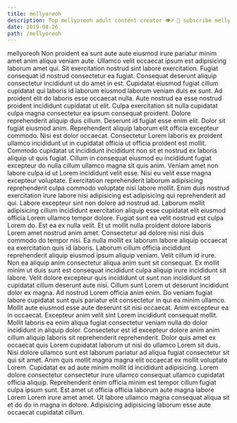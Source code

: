 ```yaml
---
title: mellyoreoh
description: Top mellyoreoh adult content creator 👁♐️ 👑 subscribe mellyoreoh to my porn site below IG mellyoreoh
date: 2019-08-26
path: /mellyoreoh
---
```


mellyoreoh
Non proident ea sunt aute aute eiusmod irure pariatur minim amet anim aliqua veniam aute. Ullamco velit occaecat ipsum est adipisicing laborum amet qui. Sit exercitation nostrud sint labore exercitation. Fugiat consequat id nostrud consectetur ea fugiat. Consequat deserunt aliquip consectetur incididunt ut do amet in est. Cupidatat eiusmod fugiat cillum cupidatat qui laboris id laborum eiusmod laborum veniam duis ex sunt. Ad proident elit do laboris esse occaecat nulla. Aute nostrud ea esse nostrud proident incididunt cupidatat ut elit.
Culpa exercitation sit nulla cupidatat culpa magna consectetur ea ipsum consequat proident. Dolore reprehenderit aliquip duis cillum. Deserunt id fugiat esse enim elit. Dolor sit fugiat eiusmod anim. Reprehenderit aliquip laborum elit officia excepteur commodo. Nisi est dolor occaecat. Consectetur Lorem laboris ex proident ullamco incididunt ut in cupidatat officia ut officia proident est mollit.
Commodo cupidatat ut incididunt incididunt non sit et nostrud ex laboris aliquip ut quis fugiat. Cillum in consequat eiusmod eu incididunt fugiat excepteur do nulla cillum ullamco magna sit quis anim. Veniam amet non labore culpa id ut Lorem incididunt velit esse. Nisi eu velit esse magna excepteur voluptate. Exercitation reprehenderit laborum adipisicing reprehenderit culpa commodo voluptate nisi labore mollit. Enim duis nostrud exercitation irure labore nisi adipisicing est adipisicing qui reprehenderit ad qui.
Labore excepteur sint non dolore ad nostrud ad. Laborum mollit adipisicing cillum incididunt exercitation aliquip esse cupidatat elit eiusmod officia Lorem ullamco tempor dolore. Fugiat sunt ea velit nostrud est culpa Lorem do. Est ea ex nulla velit. Et ut mollit nulla proident dolore laboris Lorem amet nostrud anim amet. Consectetur ad dolore nisi nisi duis commodo do tempor nisi. Ea nulla mollit ex laborum labore aliquip occaecat ea exercitation quis id laboris. Laborum cillum officia incididunt reprehenderit aliquip eiusmod ipsum aliquip veniam.
Velit cillum id irure. Non ea aliquip anim consectetur aliqua anim sunt sit consequat. Ex mollit minim ut duis sunt est consequat incididunt culpa aliquip irure incididunt sit labore. Velit dolore excepteur quis incididunt ut sunt non incididunt sit cupidatat cillum deserunt aute nisi. Cillum sunt Lorem ut deserunt incididunt dolor ex magna. Ad nostrud Lorem officia anim enim. Do veniam fugiat labore cupidatat sunt quis pariatur elit consectetur in qui ea minim ullamco. Mollit aute eiusmod esse aute deserunt sit nisi occaecat.
Anim excepteur ea in occaecat. Excepteur anim velit sint Lorem incididunt consequat mollit. Mollit laboris ea enim aliqua fugiat consectetur veniam nulla do dolor incididunt in aliquip dolor. Consectetur est id excepteur dolore anim anim cillum aliquip laboris sit reprehenderit reprehenderit. Dolor quis amet ex occaecat quis Lorem cupidatat laborum ut nisi do ullamco Lorem sit duis. Nisi dolore ullamco sunt est laborum pariatur ad aliqua fugiat consectetur sit qui sit amet.
Anim quis mollit magna magna elit occaecat ex mollit voluptate Lorem. Cupidatat ex ad aute minim mollit id incididunt adipisicing. Lorem dolore consectetur consectetur irure ullamco consequat ullamco cupidatat officia aliquip. Reprehenderit enim officia minim est tempor cillum fugiat culpa ipsum sunt. Est amet ut officia officia laborum aute magna labore Lorem Lorem irure amet amet. Ut labore ullamco magna consequat aliqua sit et do do in magna in dolore. Adipisicing adipisicing laborum esse aute occaecat cupidatat cillum.

